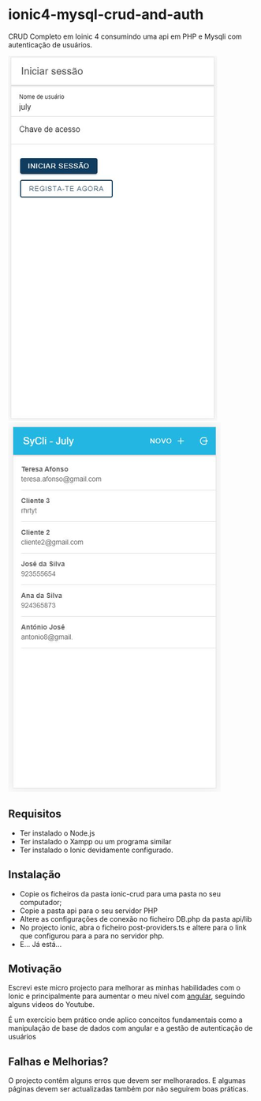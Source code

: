 # ionic4-mysql-crud-and-auth
CRUD Completo em Ioinic 4 consumindo uma api em 
PHP e Mysqli com autenticação de usuários.

<img src="imgs/login.JPG"/>
<img src="imgs/home.JPG"/>

## Requisitos

* Ter instalado o Node.js
* Ter instalado o Xampp ou um programa similar
* Ter instalado o Ionic devidamente configurado.

## Instalação

* Copie os ficheiros da pasta ionic-crud para uma pasta no seu computador;
* Copie a pasta api para o seu servidor PHP
* Altere as configurações de conexão no ficheiro DB.php da pasta api/lib
* No projecto ionic, abra o ficheiro post-providers.ts e altere para o link
que configurou para a para no servidor php.
* E... Já está...


## Motivação
Escrevi este micro projecto para melhorar as minhas habilidades com o Ionic e principalmente 
para aumentar o meu nível com [angular](http://angular.io), 
seguindo alguns videos do Youtube.

<p>É um exercício bem prático onde aplico conceitos fundamentais
como a manipulação de base de dados com angular e a gestão de autenticação
de usuários</p>

## Falhas e Melhorias?
<p>O projecto contêm alguns erros que devem ser melhorarados. E algumas
 páginas devem ser actualizadas também por não seguirem boas práticas.</p>




